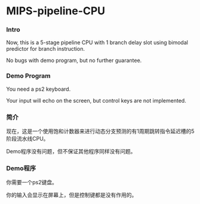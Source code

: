 # MIPS-pipeline-CPU

### Intro

Now, this is a 5-stage pipeline CPU with 1 branch delay slot using bimodal predictor for branch instruction.

No bugs with demo program, but no further guarantee.

### Demo Program

You need a ps2 keyboard.

Your input will echo on the screen, but control keys are not implemented.



### 简介

现在，这是一个使用饱和计数器来进行动态分支预测的有1周期跳转指令延迟槽的5阶段流水线CPU。

Demo程序没有问题，但不保证其他程序同样没有问题。

### Demo程序

你需要一个ps2键盘。

你的输入会显示在屏幕上，但是控制键都是没有作用的。
